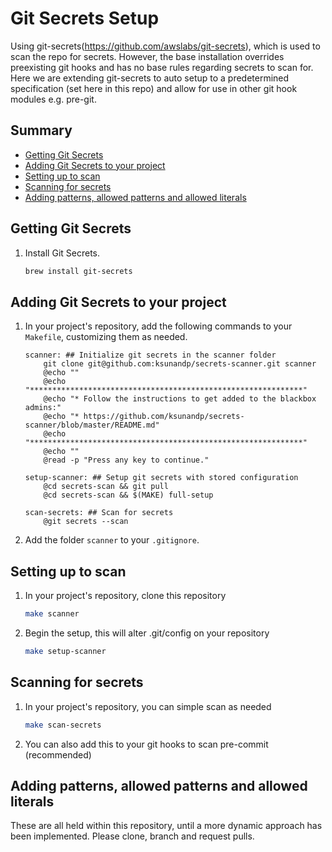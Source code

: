 # Git Secrets Setup

Using git-secrets(https://github.com/awslabs/git-secrets), which is used to scan the repo for secrets.
However, the base installation overrides preexisting git hooks and has no base rules regarding secrets to scan for.
Here we are extending git-secrets to auto setup to a predetermined specification (set here in this repo) and allow for use in other git hook modules e.g. pre-git.


## Summary

 * [Getting Git Secrets](#getting-git-secrets)
 * [Adding Git Secrets to your project](#adding-git-secrets-to-your-project)
 * [Setting up to scan](#setting-up-to-scan)
 * [Scanning for secrets](#scanning-for-secrets)
 * [Adding patterns, allowed patterns and allowed literals](#adding-patterns-allowed-patterns-and-allowed-literals)


## Getting Git Secrets

1. 	Install Git Secrets.

	```bash
	brew install git-secrets
	```


## Adding Git Secrets to your project

1.  In your project's repository, add the following commands to your `Makefile`, customizing
	them as needed.

	```make
	scanner: ## Initialize git secrets in the scanner folder
		git clone git@github.com:ksunandp/secrets-scanner.git scanner
		@echo ""
		@echo "*************************************************************"
		@echo "* Follow the instructions to get added to the blackbox admins:"
		@echo "* https://github.com/ksunandp/secrets-scanner/blob/master/README.md"
		@echo "*************************************************************"
		@echo ""
		@read -p "Press any key to continue."

    setup-scanner: ## Setup git secrets with stored configuration
	    @cd secrets-scan && git pull
	    @cd secrets-scan && $(MAKE) full-setup

    scan-secrets: ## Scan for secrets
        @git secrets --scan
	```

3.	Add the folder `scanner` to your `.gitignore`.


## Setting up to scan

1.  In your project's repository, clone this repository

    ```bash
    make scanner
    ```

2.  Begin the setup, this will alter .git/config on your repository

    ```bash
    make setup-scanner
    ```


## Scanning for secrets

1.  In your project's repository, you can simple scan as needed

    ```bash
    make scan-secrets
    ```

2.  You can also add this to your git hooks to scan pre-commit (recommended)


## Adding patterns, allowed patterns and allowed literals

These are all held within this repository, until a more dynamic approach has been implemented. Please clone, branch and request pulls.
